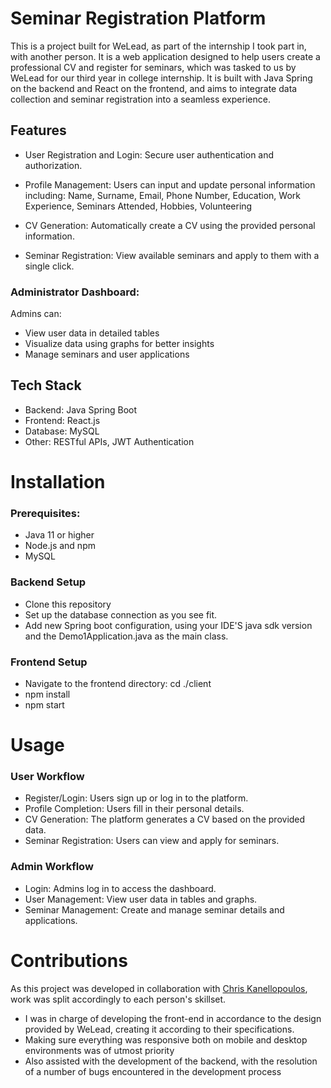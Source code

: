 # Seminar Registration Platform
This is a project built for WeLead, as part of the internship I took part in, with another person. It is a web application designed to help users create a professional CV and register for seminars, which was tasked to us by WeLead for our third year in college internship. It is built with Java Spring on the backend and React on the frontend, and aims to integrate data collection and seminar registration into a seamless experience.

## Features
- User Registration and Login: Secure user authentication and authorization.
- Profile Management: Users can input and update personal information including: Name, Surname, Email, Phone Number, Education, Work Experience, Seminars Attended, Hobbies, Volunteering

- CV Generation: Automatically create a CV using the provided personal information.

- Seminar Registration: View available seminars and apply to them with a single click.

### Administrator Dashboard: 
Admins can:
- View user data in detailed tables
- Visualize data using graphs for better insights
- Manage seminars and user applications
## Tech Stack
- Backend: Java Spring Boot
- Frontend: React.js
- Database: MySQL
- Other: RESTful APIs, JWT Authentication
 # Installation
### Prerequisites:
* Java 11 or higher
* Node.js and npm
* MySQL 
### Backend Setup
* Clone this repository
* Set up the database connection as you see fit. 
* Add new Spring boot configuration, using your IDE'S  java sdk version and the Demo1Application.java as the main class.
### Frontend Setup
* Navigate to the frontend directory: cd ./client
* npm install
* npm start
# Usage 
### User Workflow
* Register/Login: Users sign up or log in to the platform.
* Profile Completion: Users fill in their personal details.
* CV Generation: The platform generates a CV based on the provided data.
* Seminar Registration: Users can view and apply for seminars.
### Admin Workflow
* Login: Admins log in to access the dashboard.
* User Management: View user data in tables and graphs.
* Seminar Management: Create and manage seminar details and applications. 
# Contributions
As this project was developed in collaboration with [Chris Kanellopoulos](https://github.com/Ckanel/), work was split accordingly to each person's skillset. 
* I was in charge of developing the front-end in accordance to the design provided by WeLead, creating it according to their specifications.
* Making sure everything was responsive both on mobile and desktop environments was of utmost priority
* Also assisted with the development of the backend, with the resolution of a number of bugs encountered in the development process

